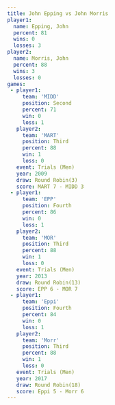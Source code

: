 ```yaml
---
title: John Epping vs John Morris
player1:            
  name: Epping, John
  percent: 81       
  wins: 0           
  losses: 3         
player2:            
  name: Morris, John
  percent: 88       
  wins: 3           
  losses: 0         
games:
 - player1:          
     team: 'MIDD'    
     position: Second
     percent: 71     
     win: 0          
     loss: 1         
   player2:         
     team: 'MART'   
     position: Third
     percent: 88    
     win: 1         
     loss: 0        
   event: Trials (Men)   
   year: 2009            
   draw: Round Robin(3)  
   score: MART 7 - MIDD 3
 - player1:          
     team: 'EPP'     
     position: Fourth
     percent: 86     
     win: 0          
     loss: 1         
   player2:         
     team: 'MOR'    
     position: Third
     percent: 88    
     win: 1         
     loss: 0        
   event: Trials (Men)  
   year: 2013           
   draw: Round Robin(13)
   score: EPP 6 - MOR 7 
 - player1:          
     team: 'Eppi'    
     position: Fourth
     percent: 84     
     win: 0          
     loss: 1         
   player2:         
     team: 'Morr'   
     position: Third
     percent: 88    
     win: 1         
     loss: 0        
   event: Trials (Men)   
   year: 2017            
   draw: Round Robin(18) 
   score: Eppi 5 - Morr 6
---
```

